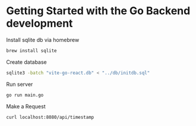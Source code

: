 # Getting Started with the Go Backend development
Install sqlite db via homebrew
```sh
brew install sqlite
```

Create database
```sh
sqlite3 -batch "vite-go-react.db" < "../db/initdb.sql"
```

Run server
```sh
go run main.go
```

Make a Request
```sh
curl localhost:8080/api/timestamp
```
